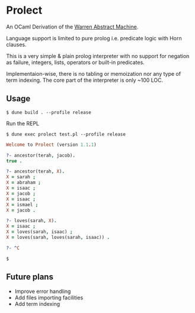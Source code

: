 # Prolect

An OCaml Derivation of the [Warren Abstract Machine](https://en.wikipedia.org/wiki/Warren_Abstract_Machine).

Language support is limited to pure prolog i.e. predicate logic with Horn clauses.

This is a very simple & plain prolog interpreter with no support for negation as failure,
integers, lists, operators or built-in predicates.

Implementaion-wise, there is no tabling or memoization nor any type of term indexing.
The core part of the interpreter is only ~100 LOC.

## Usage

```shell
$ dune build . --profile release
```

Run the REPL

```shell
$ dune exec prolect test.pl --profile release

```

```prolog
Welcome to Prolect (version 1.1.1)

?- ancestor(terah, jacob).
true .

?- ancestor(terah, X).
X = sarah ;
X = abraham ;
X = isaac ;
X = jacob ;
X = isaac ;
X = ismael ;
X = jacob .

?- loves(sarah, X).
X = isaac ;
X = loves(sarah, isaac) ;
X = loves(sarah, loves(sarah, isaac)) .

?- ^C
```

```shell
$
```

## Future plans

* Improve error handling
* Add files importing facilities
* Add term indexing
